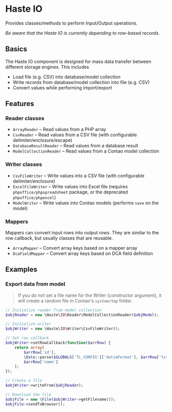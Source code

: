 # Haste IO

Provides classes/methods to perform Input/Output operations.

*Be aware that the Haste IO is currently depending to row-based records.*


## Basics ##

The Haste IO component is designed for mass data transfer between different storage engines. This includes

- Load file (e.g. CSV) into database/model collection
- Write records from database/model collection into file (e.g. CSV)
- Convert values while performing import/export


## Features ##


### Reader classes ###

- `ArrayReader` – Read values from a PHP array
- `CsvReader` – Read values from a CSV file (with configurable delimiter/enclosure/escape)
- `DatabaseResultReader` – Read values from a database result
- `ModelCollectionReader` – Read values from a Contao model collection


### Writer classes ###

- `CsvFileWriter` – Write values into a CSV file (with configurable delimiter/enclosure)
- `ExcelFileWriter` – Write values into Excel file (requires `phpoffice/phpspreadsheet` package, or the deprecated `phpoffice/phpexcel`)
- `ModelWriter` – Write values into Contao models (performs `save` on the model)


### Mappers ###

Mappers can convert input rows into output rows. They are similar to the row callback, but
usually classes that are reusable.

- `ArrayMapper` – Convert array keys based on a mapper array
- `DcaFieldMapper` – Convert array keys based on DCA field definition


## Examples ##

### Export data from model ###

> If you do not set a file name for the Writer (constructor argument), it will create a random file
> in Contao's `system/tmp` folder.


```php
// Initialize reader from model collection
$objReader = new \Haste\IO\Reader\ModelCollectionReader($objModel);

// Initialize writer
$objWriter = new \Haste\IO\Writer\CsvFileWriter();

// Set row callback
$objWriter->setRowCallback(function($arrRow) {
    return array(
        $arrRow['id'],
        \Date::parse($GLOBALS['TL_CONFIG']['datimFormat'], $arrRow['tstamp']),
        $arrRow['name']
    );
});

// Create a file
$objWriter->writeFrom($objReader);

// Download the file
$objFile = new \File($objWriter->getFilename());
$objFile->sendToBrowser();
```
